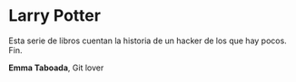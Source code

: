 # Larry Potter

Esta serie de libros cuentan la historia de un hacker de los que hay pocos. Fin.

**Emma Taboada**, Git lover